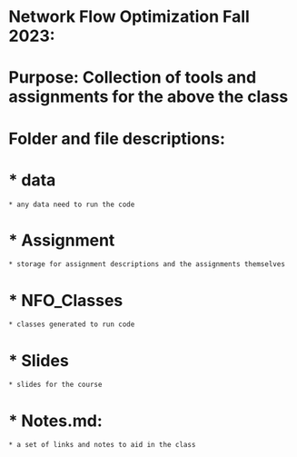 # Network Flow Optimization Fall 2023:
# Purpose: Collection of tools and assignments for the above the class
# Folder and file descriptions:
# * data
    * any data need to run the code
# * Assignment
    * storage for assignment descriptions and the assignments themselves
# * NFO_Classes
    * classes generated to run code
# * Slides
    * slides for the course
# * Notes.md:
    * a set of links and notes to aid in the class
